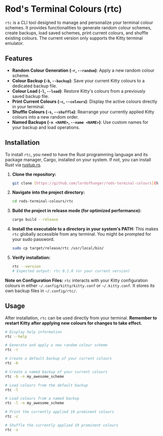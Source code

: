 # Rod's Terminal Colours (rtc)

`rtc` is a CLI tool designed to manage and personalize your terminal colour schemes. It provides functionalities to generate random colour schemes, create backups, load saved schemes, print current colours, and shuffle existing colours. The current version only supports the Kitty terminal emulator.

## Features

* **Random Colour Generation (`-r`, `--random`)**: Apply a new random colour scheme.
* **Colour Backup (`-b`, `--backup`)**: Save your current Kitty colours to a dedicated backup file.
* **Colour Load (`-l`, `--load`)**: Restore Kitty's colours from a previously saved backup file.
* **Print Current Colours (`-c`, `--colours`)**: Display the active colours directly in your terminal.
* **Shuffle Colours (`-s`, `--shuffle`)**: Rearrange your currently applied Kitty colours into a new random order.
* **Named Backups (`-n <NAME>`, `--name <NAME>`)**: Use custom names for your backup and load operations.

## Installation

To install `rtc`, you need to have the Rust programming language and its package manager, Cargo, installed on your system. If not, you can install Rust via [rustup.rs](https://rustup.rs/).

1.  **Clone the repository:**
    ```bash
    git clone [https://github.com/lordofhunger/rods-terminal-colours](https://github.com/lordofhunger/rods-terminal-colours) # Replace with your actual repository URL
    ```

2.  **Navigate into the project directory:**
    ```bash
    cd rods-terminal-colours/rtc
    ```

3.  **Build the project in release mode (for optimized performance):**
    ```bash
    cargo build --release
    ```

4.  **Install the executable to a directory in your system's PATH:**
    This makes `rtc` globally accessible from any terminal. You might be prompted for your sudo password.
    ```bash
    sudo cp target/release/rtc /usr/local/bin/
    ```

5.  **Verify installation:**
    ```bash
    rtc --version
    # Expected output: rtc 0.1.0 (or your current version)
    ```

**Note on Configuration Files:**
`rtc` interacts with your Kitty configuration colours in either `~/.config/kitty/kitty.conf` or `~/.kitty.conf`. It stores its own backup files in `~/.config/rtc/`.


## Usage

After installation, `rtc` can be used directly from your terminal. **Remember to restart Kitty after applying new colours for changes to take effect.**

```bash
# Display help information
rtc --help

# Generate and apply a new random colour scheme
rtc -r

# Create a default backup of your current colours
rtc -b

# Create a named backup of your current colours
rtc -b -n my_awesome_scheme

# Load colours from the default backup
rtc -l

# Load colours from a named backup
rtc -l -n my_awesome_scheme

# Print the currently applied 19 prominent colours
rtc -c

# Shuffle the currently applied 19 prominent colours
rtc -s
